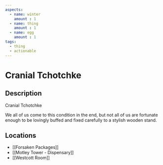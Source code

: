 ```yaml
---
aspects: 
  - name: winter
    amount : 1
  - name: thing
    amount : 1
  - name: egg
    amount : 1
tags:
  - thing
  - actionable
---
```


# Cranial Tchotchke

## Description
Cranial Tchotchke

We all of us come to this condition in the end, but not all of us are fortunate enough to be lovingly buffed and fixed carefully to a stylish wooden stand.
## Locations
- [[Forsaken Packages]]
- [[Motley Tower - Dispensary]]
- [[Westcott Room]]